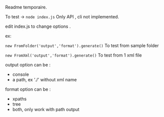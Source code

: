 Readme temporaire.

To test -> `node index.js`
Only API , cli not implemented.

edit index.js to change options .

ex:

`new FromFolder('output','format').generate()`
To test from sample folder 

`new FromXml('output','format').generate()`
To test from 1 xml file 

output option can be : 

- console
- a path, ex './' without xml name 

format option can be : 

- xpaths
- tree
- both, only work with path output

